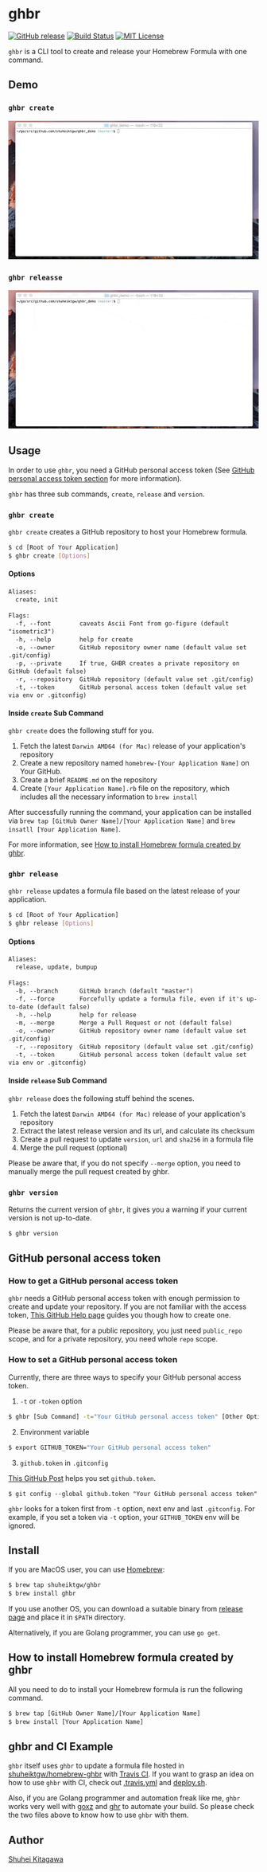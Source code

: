 ghbr
====
[![GitHub release](http://img.shields.io/github/release/shuheiktgw/ghbr.svg?style=flat-square)](release)
[![Build Status](https://travis-ci.org/shuheiktgw/ghbr.svg?branch=master)](https://travis-ci.org/shuheiktgw/ghbr)
[![MIT License](http://img.shields.io/badge/license-MIT-blue.svg?style=flat)](LICENSE)

`ghbr` is a CLI tool to create and release your Homebrew Formula with one command.

## Demo

### `ghbr create`

![create-demo](doc/ghbr-create-demo.gif)

### `ghbr releasse`

![release-demo](doc/ghbr-release-demo.gif)

## Usage
In order to use `ghbr`, you need a GitHub personal access token (See [GitHub personal access token section](#github-personal-access-token) for more information).

`ghbr` has three sub commands, `create`, `release` and `version`.

### `ghbr create` 

`ghbr create` creates a GitHub repository to host your Homebrew formula.

```bash
$ cd [Root of Your Application]
$ ghbr create [Options]
```

#### Options

```
Aliases:
  create, init

Flags:
  -f, --font        caveats Ascii Font from go-figure (default "isometric3")
  -h, --help        help for create
  -o, --owner       GitHub repository owner name (default value set .git/config)
  -p, --private     If true, GHBR creates a private repository on GitHub (default false)
  -r, --repository  GitHub repository (default value set .git/config)
  -t, --token       GitHub personal access token (default value set via env or .gitconfig)
```

#### Inside `create` Sub Command
`ghbr create` does the following stuff for you.

1. Fetch the latest `Darwin AMD64 (for Mac)` release of your application's repository
2. Create a new repository named `homebrew-[Your Application Name]` on Your GitHub.
3. Create a brief `README.md` on the repository
4. Create `[Your Application Name].rb` file on the repository, which includes all the necessary information to `brew install` 

After successfully running the command, your application can be installed via `brew tap [GitHub Owner Name]/[Your Application Name]` and `brew insatll [Your Application Name]`. 

For more information, see [How to install Homebrew formula created by ghbr](#how-to-install-homebrew-formula-created-by-ghbr).

### `ghbr release`

`ghbr release` updates a formula file based on the latest release of your application.

```bash
$ cd [Root of Your Application]
$ ghbr release [Options]
``` 

#### Options

```
Aliases:
  release, update, bumpup

Flags:
  -b, --branch      GitHub branch (default "master")
  -f, --force       Forcefully update a formula file, even if it's up-to-date (default false)
  -h, --help        help for release
  -m, --merge       Merge a Pull Request or not (default false)
  -o, --owner       GitHub repository owner name (default value set .git/config)
  -r, --repository  GitHub repository (default value set .git/config)
  -t, --token       GitHub personal access token (default value set via env or .gitconfig)
```

#### Inside `release` Sub Command

`ghbr release` does the following stuff behind the scenes.

1. Fetch the latest `Darwin AMD64 (for Mac)` release of your application's repository
2. Extract the latest release version and its url, and calculate its checksum
3. Create a pull request to update `version`, `url` and `sha256` in a formula file
4. Merge the pull request (optional)

Please be aware that, if you do not specify `--merge` option, you need to manually merge the pull request created by ghbr.

### `ghbr version` 

Returns the current version of `ghbr`, it gives you a warning if your current version is not up-to-date.

```bash
$ ghbr version
```

## GitHub personal access token

### How to get a GitHub personal access token
`ghbr` needs a GitHub personal access token with enough permission to create and update your repository. If you are not familiar with the access token, [This GitHub Help page](https://help.github.com/articles/creating-a-personal-access-token-for-the-command-line/) guides you though how to create one.

Please be aware that, for a public repository, you just need `public_repo` scope, and for a private repository, you need whole `repo` scope.

### How to set a GitHub personal access token
Currently, there are three ways to specify your GitHub personal access token.

1. `-t` or `-token` option

```bash
$ ghbr [Sub Command] -t="Your GitHub personal access token" [Other Options]
```

2. Environment variable
```bash
$ export GITHUB_TOKEN="Your GitHub personal access token"
```

3. `github.token` in `.gitconfig`

[This GitHub Post](https://blog.github.com/2008-10-11-local-github-config/) helps you set `github.token`.  

```
$ git config --global github.token "Your GitHub personal access token"
```

`ghbr` looks for a token first from `-t` option, next env and last `.gitconfig`. For example, if you set a token via `-t` option, your `GITHUB_TOKEN` env will be ignored.

## Install

If you are MacOS user, you can use [Homebrew](http://brew.sh/):

```bash
$ brew tap shuheiktgw/ghbr
$ brew install ghbr
```

If you use another OS, you can download a suitable binary from [release page](https://github.com/shuheiktgw/ghbr/releases) and place it in `$PATH` directory.

Alternatively, if you are Golang programmer, you can use `go get`.

## How to install Homebrew formula created by ghbr

All you need to do to install your Homebrew formula is run the following command.

```bash
$ brew tap [GitHub Owner Name]/[Your Application Name]
$ brew install [Your Application Name]
```

## ghbr and CI Example

`ghbr` itself uses `ghbr` to update a formula file hosted in [shuheiktgw/homebrew-ghbr](https://github.com/shuheiktgw/homebrew-ghbr) with [Travis CI](https://travis-ci.org/). If you want to grasp an idea on how to use `ghbr` with CI, check out [.travis.yml](https://github.com/shuheiktgw/ghbr/blob/master/.travis.yml) and [deploy.sh](https://github.com/shuheiktgw/ghbr/blob/master/deploy.sh).

Also, if you are Golang programmer and automation freak like me, `ghbr` works very well with [goxz](https://github.com/Songmu/goxz) and [ghr](https://github.com/tcnksm/ghr) to automate your build. So please check the two files above to know how to use `ghbr` with them. 

## Author

[Shuhei Kitagawa](https://github.com/shuheiktgw)